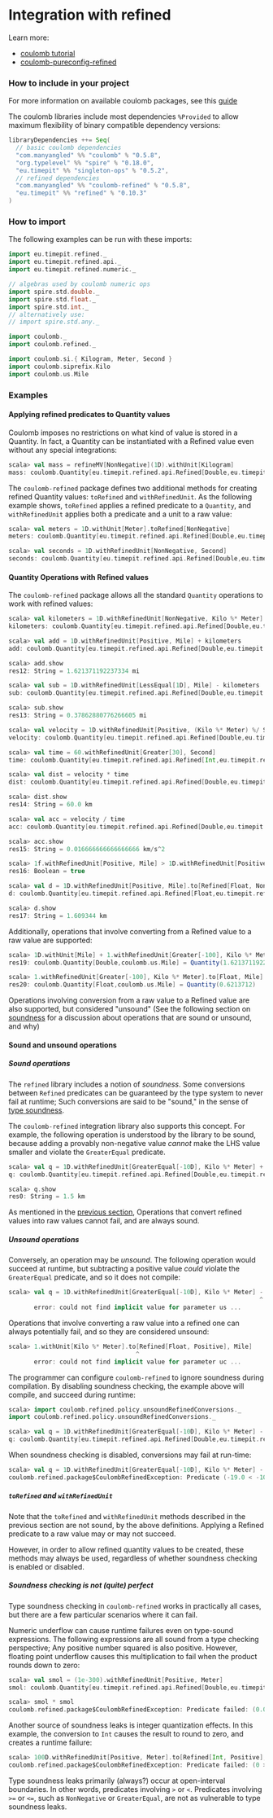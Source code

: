 # Integration with refined

Learn more:

* [coulomb tutorial](../README.md#tutorial)
* [coulomb-pureconfig-refined](../coulomb-pureconfig-refined/README.md)

### How to include in your project

For more information on available coulomb packages, see this
[guide](../README.md#how-to-include-coulomb-in-your-project)

The coulomb libraries include most dependencies `%Provided` to allow maximum flexibility
of binary compatible dependency versions:

```scala
libraryDependencies ++= Seq(
  // basic coulomb dependencies
  "com.manyangled" %% "coulomb" % "0.5.8",
  "org.typelevel" %% "spire" % "0.18.0",
  "eu.timepit" %% "singleton-ops" % "0.5.2",
  // refined dependencies
  "com.manyangled" %% "coulomb-refined" % "0.5.8",
  "eu.timepit" %% "refined" % "0.10.3"
)
```

### How to import

The following examples can be run with these imports:

```scala
import eu.timepit.refined._
import eu.timepit.refined.api._
import eu.timepit.refined.numeric._

// algebras used by coulomb numeric ops
import spire.std.double._
import spire.std.float._
import spire.std.int._
// alternatively use:
// import spire.std.any._

import coulomb._
import coulomb.refined._

import coulomb.si.{ Kilogram, Meter, Second }
import coulomb.siprefix.Kilo
import coulomb.us.Mile
```

### Examples

#### Applying refined predicates to Quantity values

Coulomb imposes no restrictions on what kind of value is stored in a Quantity.
In fact, a Quantity can be instantiated with a Refined value even without any special integrations:
```scala
scala> val mass = refineMV[NonNegative](1D).withUnit[Kilogram]
mass: coulomb.Quantity[eu.timepit.refined.api.Refined[Double,eu.timepit.refined.numeric.NonNegative],coulomb.si.Kilogram] = Quantity(1.0)
```

The `coulomb-refined` package defines two additional methods for creating refined Quantity values:
`toRefined` and `withRefinedUnit`.
As the following example shows, `toRefined` applies a refined predicate to a `Quantity`, and
`withRefinedUnit` applies both a predicate and a unit to a raw value:
```scala
scala> val meters = 1D.withUnit[Meter].toRefined[NonNegative]
meters: coulomb.Quantity[eu.timepit.refined.api.Refined[Double,eu.timepit.refined.numeric.NonNegative],coulomb.si.Meter] = Quantity(1.0)

scala> val seconds = 1D.withRefinedUnit[NonNegative, Second]
seconds: coulomb.Quantity[eu.timepit.refined.api.Refined[Double,eu.timepit.refined.numeric.NonNegative],coulomb.si.Second] = Quantity(1.0)
```

#### Quantity Operations with Refined values

The `coulomb-refined` package allows all the standard `Quantity` operations to work with refined values:

```scala
scala> val kilometers = 1D.withRefinedUnit[NonNegative, Kilo %* Meter]
kilometers: coulomb.Quantity[eu.timepit.refined.api.Refined[Double,eu.timepit.refined.numeric.NonNegative],coulomb.siprefix.Kilo %* coulomb.si.Meter] = Quantity(1.0)

scala> val add = 1D.withRefinedUnit[Positive, Mile] + kilometers
add: coulomb.Quantity[eu.timepit.refined.api.Refined[Double,eu.timepit.refined.numeric.Positive],coulomb.us.Mile] = Quantity(1.621371192237334)

scala> add.show
res12: String = 1.621371192237334 mi

scala> val sub = 1D.withRefinedUnit[LessEqual[1D], Mile] - kilometers
sub: coulomb.Quantity[eu.timepit.refined.api.Refined[Double,eu.timepit.refined.numeric.LessEqual[1.0]],coulomb.us.Mile] = Quantity(0.37862880776266605)

scala> sub.show
res13: String = 0.37862880776266605 mi

scala> val velocity = 1D.withRefinedUnit[Positive, (Kilo %* Meter) %/ Second]
velocity: coulomb.Quantity[eu.timepit.refined.api.Refined[Double,eu.timepit.refined.numeric.Positive],coulomb.siprefix.Kilo %* coulomb.si.Meter %/ coulomb.si.Second] = Quantity(1.0)

scala> val time = 60.withRefinedUnit[Greater[30], Second]
time: coulomb.Quantity[eu.timepit.refined.api.Refined[Int,eu.timepit.refined.numeric.Greater[30]],coulomb.si.Second] = Quantity(60)

scala> val dist = velocity * time
dist: coulomb.Quantity[eu.timepit.refined.api.Refined[Double,eu.timepit.refined.numeric.Greater[shapeless._0]],coulomb.siprefix.Kilo %* coulomb.si.Meter] = Quantity(60.0)

scala> dist.show
res14: String = 60.0 km

scala> val acc = velocity / time
acc: coulomb.Quantity[eu.timepit.refined.api.Refined[Double,eu.timepit.refined.numeric.Greater[shapeless._0]],coulomb.siprefix.Kilo %* coulomb.si.Meter %/ (coulomb.si.Second %^ Int(2))] = Quantity(0.016666666666666666)

scala> acc.show
res15: String = 0.016666666666666666 km/s^2

scala> 1f.withRefinedUnit[Positive, Mile] > 1D.withRefinedUnit[Positive, Kilo %* Meter]
res16: Boolean = true

scala> val d = 1D.withRefinedUnit[Positive, Mile].to[Refined[Float, NonNegative], Kilo %* Meter]
d: coulomb.Quantity[eu.timepit.refined.api.Refined[Float,eu.timepit.refined.numeric.NonNegative],coulomb.siprefix.Kilo %* coulomb.si.Meter] = Quantity(1.609344)

scala> d.show
res17: String = 1.609344 km
```

Additionally, operations that involve converting from a Refined value to a raw value are supported:

```scala
scala> 1D.withUnit[Mile] + 1.withRefinedUnit[Greater[-100], Kilo %* Meter]
res19: coulomb.Quantity[Double,coulomb.us.Mile] = Quantity(1.621371192237334)

scala> 1.withRefinedUnit[Greater[-100], Kilo %* Meter].to[Float, Mile]
res20: coulomb.Quantity[Float,coulomb.us.Mile] = Quantity(0.6213712)
```

Operations involving conversion from a raw value to a Refined value are also supported,
but considered "unsound" (See the following section on
[soundness](#sound-and-unsound-operations)
for a discussion about operations that are sound or unsound, and why)

#### Sound and unsound operations

##### Sound operations

The `refined` library includes a notion of _soundness_.
Some conversions between `Refined` predicates can be guaranteed by the type system to never fail at runtime;
Such conversions are said to be "sound," in the sense of
[type soundness](https://cs.stackexchange.com/questions/82155/is-there-a-difference-between-type-safety-and-type-soundness).

The `coulomb-refined` integration library also supports this concept.
For example, the following operation is understood by the library to be sound, because adding a provably
non-negative value _cannot_ make the LHS value smaller and violate the `GreaterEqual` predicate.
```scala
scala> val q = 1D.withRefinedUnit[GreaterEqual[-10D], Kilo %* Meter] + 500D.withRefinedUnit[Greater[100D], Meter]
q: coulomb.Quantity[eu.timepit.refined.api.Refined[Double,eu.timepit.refined.numeric.GreaterEqual[-10.0]],coulomb.siprefix.Kilo %* coulomb.si.Meter] = Quantity(1.5)

scala> q.show
res0: String = 1.5 km
```

As mentioned in the
[previous section](#quantity-operations-with-refined-values),
Operations that convert refined values into raw values cannot fail,
and are always sound.

##### Unsound operations

Conversely, an operation may be _unsound_.
The following operation would succeed at runtime, but subtracting a positive value _could_
violate the `GreaterEqual` predicate, and so it does not compile:
```scala
scala> val q = 1D.withRefinedUnit[GreaterEqual[-10D], Kilo %* Meter] - 500D.withRefinedUnit[Greater[100D], Meter]
                                                                     ^
       error: could not find implicit value for parameter us ...
```

Operations that involve converting a raw value into a refined one can always potentially fail,
and so they are considered unsound:
```scala
scala> 1.withUnit[Kilo %* Meter].to[Refined[Float, Positive], Mile]
                                   ^
       error: could not find implicit value for parameter uc ...
```

The programmer can configure `coulomb-refined` to ignore soundness during compilation.
By disabling soundness checking, the example above will compile, and succeed during runtime:
```scala
scala> import coulomb.refined.policy.unsoundRefinedConversions._
import coulomb.refined.policy.unsoundRefinedConversions._

scala> val q = 1D.withRefinedUnit[GreaterEqual[-10D], Kilo %* Meter] - 500D.withRefinedUnit[Greater[100D], Meter]
q: coulomb.Quantity[eu.timepit.refined.api.Refined[Double,eu.timepit.refined.numeric.GreaterEqual[-10.0]],coulomb.siprefix.Kilo %* coulomb.si.Meter] = Quantity(0.5)
```

When soundness checking is disabled, conversions may fail at run-time:
```scala
scala> val q = 1D.withRefinedUnit[GreaterEqual[-10D], Kilo %* Meter] - 20000D.withRefinedUnit[Greater[100D], Meter]
coulomb.refined.package$CoulombRefinedException: Predicate (-19.0 < -10.0) did not fail.
```

##### `toRefined` and `withRefinedUnit`

Note that the `toRefined` and `withRefinedUnit` methods described in the previous section are not sound,
by the above definitions.
Applying a Refined predicate to a raw value may or may not succeed.

However, in order to allow refined quantity values to be created, these methods may always be used,
regardless of whether soundness checking is enabled or disabled.

##### Soundness checking is not (quite) perfect

Type soundness checking in `coulomb-refined` works in practically all cases,
but there are a few particular scenarios where it can fail.

Numeric underflow can cause runtime failures even on type-sound expressions.
The following expressions are all sound from a type checking perspective;
Any positive number squared is also positive. However, floating point underflow
causes this multiplication to fail when the product rounds down to zero:
```scala
scala> val smol = (1e-300).withRefinedUnit[Positive, Meter]
smol: coulomb.Quantity[eu.timepit.refined.api.Refined[Double,eu.timepit.refined.numeric.Positive],coulomb.si.Meter] = Quantity(1.0E-300)

scala> smol * smol
coulomb.refined.package$CoulombRefinedException: Predicate failed: (0.0 > 0.0).
```

Another source of soundness leaks is integer quantization effects.
In this example, the conversion to `Int` causes the result to round to zero,
and creates a runtime failure:
```scala
scala> 100D.withRefinedUnit[Positive, Meter].to[Refined[Int, Positive], Kilo %* Meter]
coulomb.refined.package$CoulombRefinedException: Predicate failed: (0 > 0).
```

Type soundness leaks primarily (always?) occur at open-interval boundaries.
In other words, predicates involving `>` or `<`.
Predicates involving `>=` or `<=`, such as `NonNegative` or `GreaterEqual`,
are not as vulnerable to type soundness leaks.
